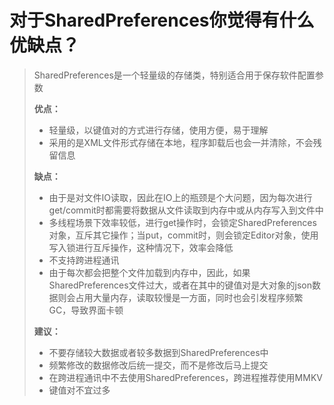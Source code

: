 # 对于SharedPreferences你觉得有什么优缺点？
> SharedPreferences是一个轻量级的存储类，特别适合用于保存软件配置参数
>
> **优点：**
> - 轻量级，以键值对的方式进行存储，使用方便，易于理解
> - 采用的是XML文件形式存储在本地，程序卸载后也会一并清除，不会残留信息
>
> **缺点：**
>
> - 由于是对文件IO读取，因此在IO上的瓶颈是个大问题，因为每次进行get/commit时都需要将数据从文件读取到内存中或从内存写入到文件中
> - 多线程场景下效率较低，进行get操作时，会锁定SharedPreferences对象，互斥其它操作；当put，commit时，则会锁定Editor对象，使用写入锁进行互斥操作，这种情况下，效率会降低
> - 不支持跨进程通讯
> - 由于每次都会把整个文件加载到内存中，因此，如果SharedPreferences文件过大，或者在其中的键值对是大对象的json数据则会占用大量内存，读取较慢是一方面，同时也会引发程序频繁GC，导致界面卡顿
>
> **建议：**
> - 不要存储较大数据或者较多数据到SharedPreferences中
> - 频繁修改的数据修改后统一提交，而不是修改后马上提交
> - 在跨进程通讯中不去使用SharedPreferences，跨进程推荐使用MMKV
> - 键值对不宜过多
>
